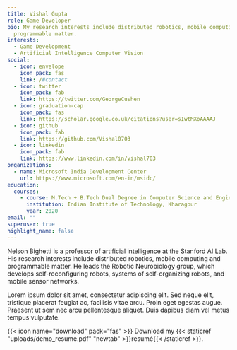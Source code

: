 ```yaml
---
title: Vishal Gupta
role: Game Developer
bio: My research interests include distributed robotics, mobile computing and
  programmable matter.
interests:
  - Game Development
  - Artificial Intelligence Computer Vision
social:
  - icon: envelope
    icon_pack: fas
    link: /#contact
  - icon: twitter
    icon_pack: fab
    link: https://twitter.com/GeorgeCushen
  - icon: graduation-cap
    icon_pack: fas
    link: https://scholar.google.co.uk/citations?user=sIwtMXoAAAAJ
  - icon: github
    icon_pack: fab
    link: https://github.com/Vishal0703
  - icon: linkedin
    icon_pack: fab
    link: https://www.linkedin.com/in/vishal703
organizations:
  - name: Microsoft India Development Center
    url: https://www.microsoft.com/en-in/msidc/
education:
  courses:
    - course: M.Tech + B.Tech Dual Degree in Computer Science and Engineering
      institution: Indian Institute of Technology, Kharagpur
      year: 2020
email: ""
superuser: true
highlight_name: false
---
```


Nelson Bighetti is a professor of artificial intelligence at the Stanford AI Lab. His research interests include distributed robotics, mobile computing and programmable matter. He leads the Robotic Neurobiology group, which develops self-reconfiguring robots, systems of self-organizing robots, and mobile sensor networks.

Lorem ipsum dolor sit amet, consectetur adipiscing elit. Sed neque elit, tristique placerat feugiat ac, facilisis vitae arcu. Proin eget egestas augue. Praesent ut sem nec arcu pellentesque aliquet. Duis dapibus diam vel metus tempus vulputate.

{{< icon name="download" pack="fas" >}} Download my {{< staticref "uploads/demo_resume.pdf" "newtab" >}}resumé{{< /staticref >}}.
